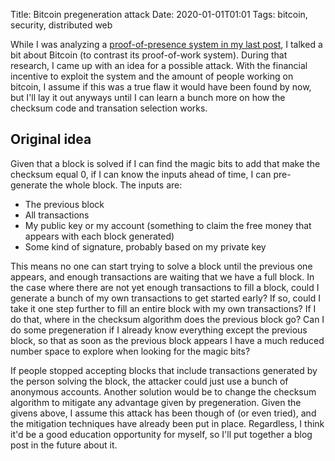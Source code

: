 Title: Bitcoin pregeneration attack
Date: 2020-01-01T01:01
Tags: bitcoin, security, distributed web

While I was analyzing a [proof-of-presence system in my last post][pop-post], I talked a bit about Bitcoin (to contrast its proof-of-work system). During that research, I came up with an idea for a possible attack. With the financial incentive to exploit the system and the amount of people working on bitcoin, I assume if this was a true flaw it would have been found by now, but I'll lay it out anyways until I can learn a bunch more on how the checksum code and transation selection works.

## Original idea
Given that a block is solved if I can find the magic bits to add that make the checksum equal 0, if I can know the inputs ahead of time, I can pre-generate the whole block. The inputs are:
* The previous block
* All transactions
* My public key or my account (something to claim the free money that appears with each block generated)
* Some kind of signature, probably based on my private key

This means no one can start trying to solve a block until the previous one appears, and enough transactions are waiting that we have a full block. In the case where there are not yet enough transactions to fill a block, could I generate a bunch of my own transactions to get started early? If so, could I take it one step further to fill an entire block with my own transactions? If I do that, where in the checksum algorithm does the previous block go? Can I do some pregeneration if I already know everything except the previous block, so that as soon as the previous block appears I have a much reduced number space to explore when looking for the magic bits?

If people stopped accepting blocks that include transactions generated by the person solving the block, the attacker could just use a bunch of anonymous accounts. Another solution would be to change the checksum algorithm to mitigate any advantage given by pregeneration. Given the givens above, I assume this attack has been though of (or even tried), and the mitigation techniques have already been put in place. Regardless, I think it'd be a good education opportunity for myself, so I'll put together a blog post in the future about it.

[pop-post]: /blog/2015/
